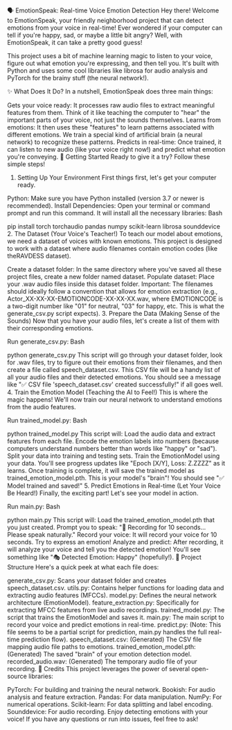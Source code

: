 🗣️ EmotionSpeak: Real-time Voice Emotion Detection
Hey there! Welcome to EmotionSpeak, your friendly neighborhood project that can detect emotions from your voice in real-time! Ever wondered if your computer can tell if you're happy, sad, or maybe a little bit angry? Well, with EmotionSpeak, it can take a pretty good guess!

This project uses a bit of machine learning magic to listen to your voice, figure out what emotion you're expressing, and then tell you. It's built with Python and uses some cool libraries like librosa for audio analysis and PyTorch for the brainy stuff (the neural network!).

✨ What Does It Do?
In a nutshell, EmotionSpeak does three main things:

Gets your voice ready: It processes raw audio files to extract meaningful features from them. Think of it like teaching the computer to "hear" the important parts of your voice, not just the sounds themselves.
Learns from emotions: It then uses these "features" to learn patterns associated with different emotions. We train a special kind of artificial brain (a neural network) to recognize these patterns.
Predicts in real-time: Once trained, it can listen to new audio (like your voice right now!) and predict what emotion you're conveying.
🚀 Getting Started
Ready to give it a try? Follow these simple steps!

1. Setting Up Your Environment
First things first, let's get your computer ready.

Python: Make sure you have Python installed (version 3.7 or newer is recommended).
Install Dependencies: Open your terminal or command prompt and run this command. It will install all the necessary libraries:
Bash

pip install torch torchaudio pandas numpy scikit-learn librosa sounddevice
2. The Dataset (Your Voice's Teacher!)
To teach our model about emotions, we need a dataset of voices with known emotions. This project is designed to work with a dataset where audio filenames contain emotion codes (like theRAVDESS dataset).

Create a dataset folder: In the same directory where you've saved all these project files, create a new folder named dataset.
Populate dataset: Place your .wav audio files inside this dataset folder. Important: The filenames should ideally follow a convention that allows for emotion extraction (e.g., Actor_XX-XX-XX-EMOTIONCODE-XX-XX-XX.wav, where EMOTIONCODE is a two-digit number like "01" for neutral, "03" for happy, etc. This is what the generate_csv.py script expects).
3. Prepare the Data (Making Sense of the Sounds)
Now that you have your audio files, let's create a list of them with their corresponding emotions.

Run generate_csv.py:
Bash

python generate_csv.py
This script will go through your dataset folder, look for .wav files, try to figure out their emotions from their filenames, and then create a file called speech_dataset.csv. This CSV file will be a handy list of all your audio files and their detected emotions. You should see a message like "✅ CSV file 'speech_dataset.csv' created successfully!" if all goes well.
4. Train the Emotion Model (Teaching the AI to Feel!)
This is where the magic happens! We'll now train our neural network to understand emotions from the audio features.

Run trained_model.py:
Bash

python trained_model.py
This script will:
Load the audio data and extract features from each file.
Encode the emotion labels into numbers (because computers understand numbers better than words like "happy" or "sad").
Split your data into training and testing sets.
Train the EmotionModel using your data. You'll see progress updates like "Epoch [X/Y], Loss: Z.ZZZZ" as it learns.
Once training is complete, it will save the trained model as trained_emotion_model.pth. This is your model's "brain"! You should see "✅ Model trained and saved!"
5. Predict Emotions in Real-time (Let Your Voice Be Heard!)
Finally, the exciting part! Let's see your model in action.

Run main.py:
Bash

python main.py
This script will:
Load the trained_emotion_model.pth that you just created.
Prompt you to speak: "🎤 Recording for 10 seconds... Please speak naturally."
Record your voice: It will record your voice for 10 seconds. Try to express an emotion!
Analyze and predict: After recording, it will analyze your voice and tell you the detected emotion! You'll see something like "🎭 Detected Emotion: Happy" (hopefully!).
📂 Project Structure
Here's a quick peek at what each file does:

generate_csv.py: Scans your dataset folder and creates speech_dataset.csv.
utils.py: Contains helper functions for loading data and extracting audio features (MFCCs).
model.py: Defines the neural network architecture (EmotionModel).
feature_extraction.py: Specifically for extracting MFCC features from live audio recordings.
trained_model.py: The script that trains the EmotionModel and saves it.
main.py: The main script to record your voice and predict emotions in real-time.
predict.py: (Note: This file seems to be a partial script for prediction, main.py handles the full real-time prediction flow).
speech_dataset.csv: (Generated) The CSV file mapping audio file paths to emotions.
trained_emotion_model.pth: (Generated) The saved "brain" of your emotion detection model.
recorded_audio.wav: (Generated) The temporary audio file of your recording.
🙏 Credits
This project leverages the power of several open-source libraries:

PyTorch: For building and training the neural network.
Bookish: For audio analysis and feature extraction.
Pandas: For data manipulation.
NumPy: For numerical operations.
Scikit-learn: For data splitting and label encoding.
Sounddevice: For audio recording.
Enjoy detecting emotions with your voice! If you have any questions or run into issues, feel free to ask!
